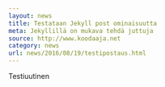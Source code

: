 ```yaml
---
layout: news
title: Testataan Jekyll post ominaisuutta
meta: Jekyllillä on mukava tehdä juttuja
source: http://www.koodaaja.net
category: news
url: news/2016/08/19/testipostaus.html
---
```


Testiuutinen
